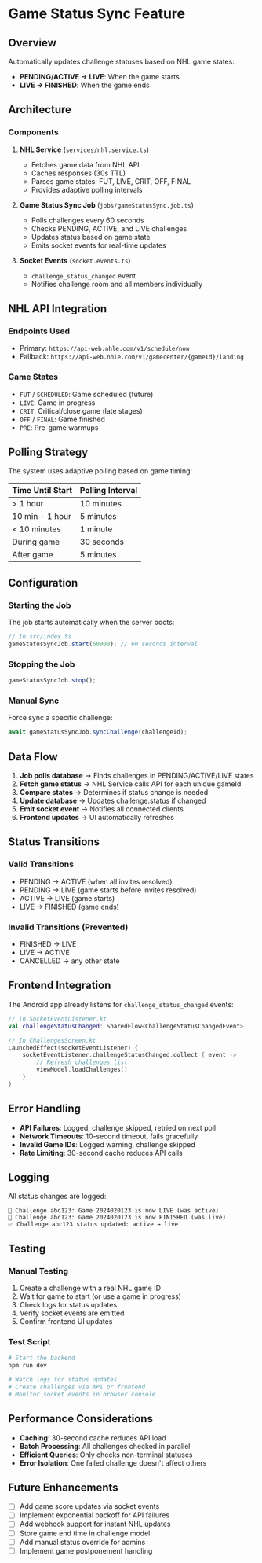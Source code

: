 # Game Status Sync Feature

## Overview

Automatically updates challenge statuses based on NHL game states:

- **PENDING/ACTIVE → LIVE**: When the game starts
- **LIVE → FINISHED**: When the game ends

## Architecture

### Components

1. **NHL Service** (`services/nhl.service.ts`)
   - Fetches game data from NHL API
   - Caches responses (30s TTL)
   - Parses game states: FUT, LIVE, CRIT, OFF, FINAL
   - Provides adaptive polling intervals

2. **Game Status Sync Job** (`jobs/gameStatusSync.job.ts`)
   - Polls challenges every 60 seconds
   - Checks PENDING, ACTIVE, and LIVE challenges
   - Updates status based on game state
   - Emits socket events for real-time updates

3. **Socket Events** (`socket.events.ts`)
   - `challenge_status_changed` event
   - Notifies challenge room and all members individually

## NHL API Integration

### Endpoints Used

- Primary: `https://api-web.nhle.com/v1/schedule/now`
- Fallback: `https://api-web.nhle.com/v1/gamecenter/{gameId}/landing`

### Game States

- `FUT` / `SCHEDULED`: Game scheduled (future)
- `LIVE`: Game in progress
- `CRIT`: Critical/close game (late stages)
- `OFF` / `FINAL`: Game finished
- `PRE`: Pre-game warmups

## Polling Strategy

The system uses adaptive polling based on game timing:

| Time Until Start | Polling Interval |
| ---------------- | ---------------- |
| > 1 hour         | 10 minutes       |
| 10 min - 1 hour  | 5 minutes        |
| < 10 minutes     | 1 minute         |
| During game      | 30 seconds       |
| After game       | 5 minutes        |

## Configuration

### Starting the Job

The job starts automatically when the server boots:

```typescript
// In src/index.ts
gameStatusSyncJob.start(60000); // 60 seconds interval
```

### Stopping the Job

```typescript
gameStatusSyncJob.stop();
```

### Manual Sync

Force sync a specific challenge:

```typescript
await gameStatusSyncJob.syncChallenge(challengeId);
```

## Data Flow

1. **Job polls database** → Finds challenges in PENDING/ACTIVE/LIVE states
2. **Fetch game status** → NHL Service calls API for each unique gameId
3. **Compare states** → Determines if status change is needed
4. **Update database** → Updates challenge.status if changed
5. **Emit socket event** → Notifies all connected clients
6. **Frontend updates** → UI automatically refreshes

## Status Transitions

### Valid Transitions

- PENDING → ACTIVE (when all invites resolved)
- PENDING → LIVE (game starts before invites resolved)
- ACTIVE → LIVE (game starts)
- LIVE → FINISHED (game ends)

### Invalid Transitions (Prevented)

- FINISHED → LIVE
- LIVE → ACTIVE
- CANCELLED → any other state

## Frontend Integration

The Android app already listens for `challenge_status_changed` events:

```kotlin
// In SocketEventListener.kt
val challengeStatusChanged: SharedFlow<ChallengeStatusChangedEvent>

// In ChallengesScreen.kt
LaunchedEffect(socketEventListener) {
    socketEventListener.challengeStatusChanged.collect { event ->
        // Refresh challenges list
        viewModel.loadChallenges()
    }
}
```

## Error Handling

- **API Failures**: Logged, challenge skipped, retried on next poll
- **Network Timeouts**: 10-second timeout, fails gracefully
- **Invalid Game IDs**: Logged warning, challenge skipped
- **Rate Limiting**: 30-second cache reduces API calls

## Logging

All status changes are logged:

```
🔴 Challenge abc123: Game 2024020123 is now LIVE (was active)
🏁 Challenge abc123: Game 2024020123 is now FINISHED (was live)
✅ Challenge abc123 status updated: active → live
```

## Testing

### Manual Testing

1. Create a challenge with a real NHL game ID
2. Wait for game to start (or use a game in progress)
3. Check logs for status updates
4. Verify socket events are emitted
5. Confirm frontend UI updates

### Test Script

```bash
# Start the backend
npm run dev

# Watch logs for status updates
# Create challenges via API or frontend
# Monitor socket events in browser console
```

## Performance Considerations

- **Caching**: 30-second cache reduces API load
- **Batch Processing**: All challenges checked in parallel
- **Efficient Queries**: Only checks non-terminal statuses
- **Error Isolation**: One failed challenge doesn't affect others

## Future Enhancements

- [ ] Add game score updates via socket events
- [ ] Implement exponential backoff for API failures
- [ ] Add webhook support for instant NHL updates
- [ ] Store game end time in challenge model
- [ ] Add manual status override for admins
- [ ] Implement game postponement handling
